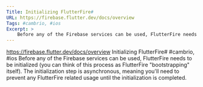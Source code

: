 ```yaml
---
Title: Initializing FlutterFire#
URL: https://firebase.flutter.dev/docs/overview
Tags: #cambrio, #ios
Excerpt: >
    Before any of the Firebase services can be used, FlutterFire needs to be initialized (you can think of this process as FlutterFire "bootstrapping" itself). The initialization step is asynchronous, meaning you'll need to prevent any FlutterFire related usage until the initialization is completed.
---
```

https://firebase.flutter.dev/docs/overview
Initializing FlutterFire#
#cambrio, #ios
Before any of the Firebase services can be used, FlutterFire needs to be initialized (you can think of this process as FlutterFire "bootstrapping" itself). The initialization step is asynchronous, meaning you'll need to prevent any FlutterFire related usage until the initialization is completed.